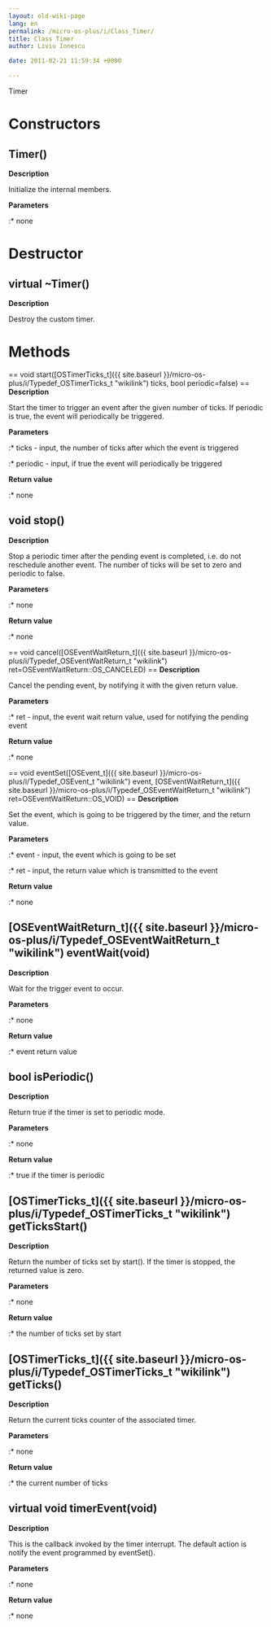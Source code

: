 ```yaml
---
layout: old-wiki-page
lang: en
permalink: /micro-os-plus/i/Class_Timer/
title: Class Timer
author: Liviu Ionescu

date: 2011-02-21 11:59:34 +0000

---
```


Timer

Constructors
============

Timer()
-------

**Description**


Initialize the internal members.

**Parameters**

:\* none

Destructor
==========

virtual \~Timer()
-----------------

**Description**


Destroy the custom timer.

Methods
=======

== void start([OSTimerTicks_t]({{ site.baseurl }}/micro-os-plus/i/Typedef_OSTimerTicks_t "wikilink") ticks, bool periodic=false) == **Description**


Start the timer to trigger an event after the given number of ticks. If periodic is true, the event will periodically be triggered.

**Parameters**

:\* ticks - input, the number of ticks after which the event is triggered

:\* periodic - input, if true the event will periodically be triggered

**Return value**

:\* none

void stop()
-----------

**Description**


Stop a periodic timer after the pending event is completed, i.e. do not reschedule another event. The number of ticks will be set to zero and periodic to false.

**Parameters**

:\* none

**Return value**

:\* none

== void cancel([OSEventWaitReturn_t]({{ site.baseurl }}/micro-os-plus/i/Typedef_OSEventWaitReturn_t "wikilink") ret=OSEventWaitReturn::OS_CANCELED) == **Description**


Cancel the pending event, by notifying it with the given return value.

**Parameters**

:\* ret - input, the event wait return value, used for notifying the pending event

**Return value**

:\* none

== void eventSet([OSEvent_t]({{ site.baseurl }}/micro-os-plus/i/Typedef_OSEvent_t "wikilink") event, [OSEventWaitReturn_t]({{ site.baseurl }}/micro-os-plus/i/Typedef_OSEventWaitReturn_t "wikilink") ret=OSEventWaitReturn::OS_VOID) == **Description**


Set the event, which is going to be triggered by the timer, and the return value.

**Parameters**

:\* event - input, the event which is going to be set

:\* ret - input, the return value which is transmitted to the event

**Return value**

:\* none

[OSEventWaitReturn_t]({{ site.baseurl }}/micro-os-plus/i/Typedef_OSEventWaitReturn_t "wikilink") eventWait(void)
-------------------------------------------------------------------------------

**Description**


Wait for the trigger event to occur.

**Parameters**

:\* none

**Return value**

:\* event return value

bool isPeriodic()
-----------------

**Description**


Return true if the timer is set to periodic mode.

**Parameters**

:\* none

**Return value**

:\* true if the timer is periodic

[OSTimerTicks_t]({{ site.baseurl }}/micro-os-plus/i/Typedef_OSTimerTicks_t "wikilink") getTicksStart()
---------------------------------------------------------------------

**Description**


Return the number of ticks set by start(). If the timer is stopped, the returned value is zero.

**Parameters**

:\* none

**Return value**

:\* the number of ticks set by start

[OSTimerTicks_t]({{ site.baseurl }}/micro-os-plus/i/Typedef_OSTimerTicks_t "wikilink") getTicks()
----------------------------------------------------------------

**Description**


Return the current ticks counter of the associated timer.

**Parameters**

:\* none

**Return value**

:\* the current number of ticks

virtual void timerEvent(void)
-----------------------------

**Description**


This is the callback invoked by the timer interrupt. The default action is notify the event programmed by eventSet().

**Parameters**

:\* none

**Return value**

:\* none
